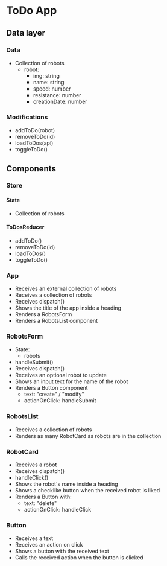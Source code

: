 # ToDo App

## Data layer

### Data

- Collection of robots
  - robot:
    - img: string
    - name: string
    - speed: number
    - resistance: number
    - creationDate: number

### Modifications

- addToDo(robot)
- removeToDo(id)
- loadToDos(api)
- toggleToDo()

## Components

### Store

#### State

- Collection of robots

#### ToDosReducer

- addToDo()
- removeToDo(id)
- loadToDos()
- toggleToDo()

### App

- Receives an external collection of robots
- Receives a collection of robots
- Receives dispatch()
- Shows the title of the app inside a heading
- Renders a RobotsForm
- Renders a RobotsList component

### RobotsForm

- State:
  - robots
- handleSubmit()
- Receives dispatch()
- Receives an optional robot to update
- Shows an input text for the name of the robot
- Renders a Button component
  - text: "create" / "modify"
  - actionOnClick: handleSubmit

### RobotsList

- Receives a collection of robots
- Renders as many RobotCard as robots are in the collection

### RobotCard

- Receives a robot
- Receives dispatch()
- handleClick()
- Shows the robot's name inside a heading
- Shows a checklike button when the received robot is liked
- Renders a Button with:
  - text: "delete"
  - actionOnClick: handleClick

### Button

- Receives a text
- Receives an action on click
- Shows a button with the received text
- Calls the received action when the button is clicked
